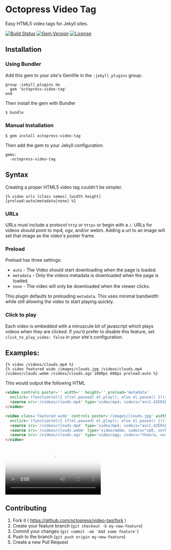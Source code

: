 # Octopress Video Tag

Easy HTML5 video tags for Jekyll sites.

[![Build Status](http://img.shields.io/travis/octopress/video-tag.svg)](https://travis-ci.org/octopress/video-tag)
[![Gem Version](http://img.shields.io/gem/v/octopress-video-tag.svg)](https://rubygems.org/gems/octopress-video-tag)
[![License](http://img.shields.io/:license-mit-blue.svg)](http://octopress.mit-license.org)

## Installation

### Using Bundler

Add this gem to your site's Gemfile in the `:jekyll_plugins` group:

    group :jekyll_plugins do
      gem 'octopress-video-tag'
    end

Then install the gem with Bundler

    $ bundle

### Manual Installation

    $ gem install octopress-video-tag

Then add the gem to your Jekyll configuration.

    gems:
      -octopress-video-tag

## Syntax

Creating a proper HTML5 video tag couldn't be simpler.

    {% video urls [class names] [width height] [preload:auto|metadata|none] %}

### URLs

URLs must include a protocol `http` or `https` or begin with a `/`. URLs for videos should point to mp4, ogv, and/or webm. Adding a url to an image will set that image as the video's poster frame.

### Preload

Preload has three settings:

- `auto` - The Video should start downloading when the page is loaded.
- `metadata` - Only the videos metadata is downloaded when the page is loaded.
- `none` - The video will only be downloaded when the viewer clicks.

This plugin defaults to preloading `metadata`. This uses minimal bandwidth while still allowing the video to start playing quickly.

### Click to play

Each video is embedded with a minuscule bit of javascript which plays videos when they are clicked. If you'd prefer to disable this feature, set `click_to_play_video: false` in your site's configuration.

## Examples:

```
{% video /videos/clouds.mp4 %}
{% video featured wide /images/clouds.jpg /videos/clouds.mp4 /videos/clouds.webm /videos/clouds.ogv 1080px 608px preload:auto %}
```

This would output the following HTML

```html
<video controls poster='' width='' height='' preload='metadata'
  onclick='(function(el){ if(el.paused) el.play(); else el.pause() })(this)'>
  <source src='/videos/clouds.mp4' type='video/mp4; codecs="avc1.42E01E, mp4a.40.2"'>
</video>

<video class='featured wide' controls poster='/images/clouds.jpg' width='1080px' height='608px' preload='auto'
  onclick='(function(el){ if(el.paused) el.play(); else el.pause() })(this)'>
  <source src='/videos/clouds.mp4' type='video/mp4; codecs="avc1.42E01E, mp4a.40.2"'>
  <source src='/videos/clouds.webm' type='video/webm; codecs="vp8, vorbis"'>
  <source src='/videos/clouds.ogv' type='video/ogg; codecs="theora, vorbis"'>
</video>
```

<video controls poster='http://s3.imathis.com/video/clouds.jpg' width='' height='' preload='metadata' onclick='(function(el){ if(el.paused) el.play(); else el.pause() })(this)'>
  <source src='http://s3.imathis.com/video/clouds.mp4' type='video/mp4; codecs="avc1.42E01E, mp4a.40.2"'>
  <source src='http://s3.imathis.com/video/clouds.webm' type='video/webm; codecs="vp8, vorbis"'>
  <source src='http://s3.imathis.com/video/clouds.ogv' type='video/ogg; codecs="theora, vorbis"'>
</video>

## Contributing

1. Fork it ( https://github.com/octopress/video-tag/fork )
2. Create your feature branch (`git checkout -b my-new-feature`)
3. Commit your changes (`git commit -am 'Add some feature'`)
4. Push to the branch (`git push origin my-new-feature`)
5. Create a new Pull Request
